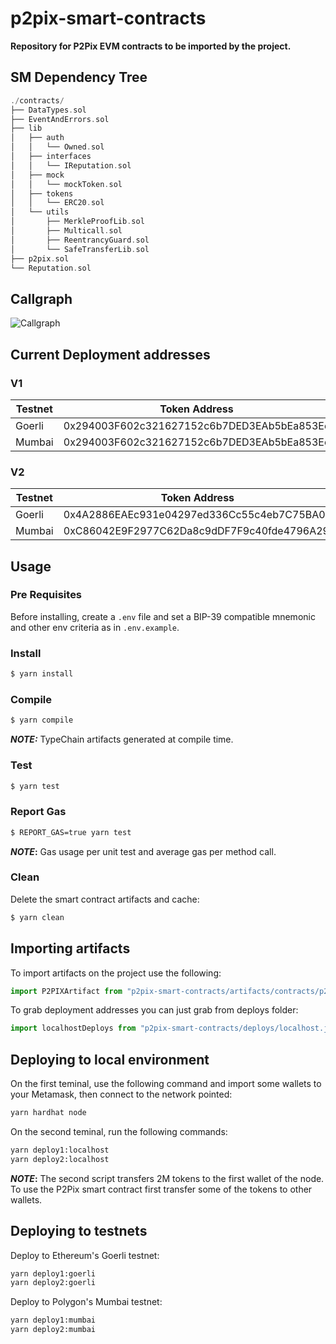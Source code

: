 # p2pix-smart-contracts

**Repository for P2Pix EVM contracts to be imported by the project.**

## SM Dependency Tree

```rs
./contracts/
├── DataTypes.sol
├── EventAndErrors.sol
├── lib
│   ├── auth
│   │   └── Owned.sol
│   ├── interfaces
│   │   └── IReputation.sol
│   ├── mock
│   │   └── mockToken.sol
│   ├── tokens
│   │   └── ERC20.sol
│   └── utils
│       ├── MerkleProofLib.sol
│       ├── Multicall.sol
│       ├── ReentrancyGuard.sol
│       └── SafeTransferLib.sol
├── p2pix.sol
└── Reputation.sol
```

## Callgraph

![Callgraph](docs/callgraph.svg)

## Current Deployment addresses

### V1

| Testnet | Token Address                              | P2pix Address                              |
| ------- | ------------------------------------------ | ------------------------------------------ |
| Goerli  | 0x294003F602c321627152c6b7DED3EAb5bEa853Ee | 0x5f3EFA9A90532914545CEf527C530658af87e196 |
| Mumbai  | 0x294003F602c321627152c6b7DED3EAb5bEa853Ee | 0x5f3EFA9A90532914545CEf527C530658af87e196 |

<!-- All contracts deployed by 0x8dC06F985C131166570825F52447E8c88d64aE20 -->

<!-- https://goerli.etherscan.io/address/0x294003F602c321627152c6b7DED3EAb5bEa853Ee#code -->

<!-- https://goerli.etherscan.io/address/0x5f3EFA9A90532914545CEf527C530658af87e196#code -->

<!-- https://mumbai.polygonscan.com/address/0x294003F602c321627152c6b7DED3EAb5bEa853Ee#code -->

<!-- https://mumbai.polygonscan.com/address/0x5f3EFA9A90532914545CEf527C530658af87e196#code -->

### V2

| Testnet | Token Address                              | P2pix Address                              | Reputation Address                         | Multicall Address                          |
| ------- | ------------------------------------------ | ------------------------------------------ | ------------------------------------------ | ------------------------------------------ |
| Goerli  | 0x4A2886EAEc931e04297ed336Cc55c4eb7C75BA00 | 0x2414817FF64A114d91eCFA16a834d3fCf69103d4 | 0x2CFD9354Ec7614fEf036EFd6A730dA1d5fC2762A | 0x8FE009992d96A86c7f0Bccdaf1eC3471E302a8a6 |
| Mumbai  | 0xC86042E9F2977C62Da8c9dDF7F9c40fde4796A29 | 0x4A2886EAEc931e04297ed336Cc55c4eb7C75BA00 | 0x570445E3eF413bCDb5De79ed27B1c3840683e385 | 0x718B2C4DE4F9654E1349F610ff561249bfe1c418 |

<!-- All contracts deployed by 0x8dC06F985C131166570825F52447E8c88d64aE20 -->
<!-- https://goerli.etherscan.io/address/0x4A2886EAEc931e04297ed336Cc55c4eb7C75BA00#code -->
<!-- https://goerli.etherscan.io/address/0x2414817FF64A114d91eCFA16a834d3fCf69103d4#code -->
<!-- https://goerli.etherscan.io/address/0x2CFD9354Ec7614fEf036EFd6A730dA1d5fC2762A#code -->
<!-- https://goerli.etherscan.io/address/0x8FE009992d96A86c7f0Bccdaf1eC3471E302a8a6#code -->

<!-- https://mumbai.polygonscan.com/address/0xC86042E9F2977C62Da8c9dDF7F9c40fde4796A29#code -->
<!-- https://mumbai.polygonscan.com/address/0x4A2886EAEc931e04297ed336Cc55c4eb7C75BA00#code -->
<!-- https://mumbai.polygonscan.com/address/0x570445e3ef413bcdb5de79ed27b1c3840683e385#code -->
<!-- https://mumbai.polygonscan.com/address/0x718B2C4DE4F9654E1349F610ff561249bfe1c418#code -->

## Usage

### Pre Requisites

Before installing, create a `.env` file and set a BIP-39 compatible mnemonic and other env criteria as in `.env.example`.

### Install

```sh
$ yarn install
```

### Compile

```sh
$ yarn compile
```

**_NOTE:_** TypeChain artifacts generated at compile time.

### Test

```sh
$ yarn test
```

### Report Gas

```sh
$ REPORT_GAS=true yarn test
```

**_NOTE_:** Gas usage per unit test and average gas per method call.

### Clean

Delete the smart contract artifacts and cache:

```sh
$ yarn clean
```

## Importing artifacts

To import artifacts on the project use the following:

```ts
import P2PIXArtifact from "p2pix-smart-contracts/artifacts/contracts/p2pix.sol/P2PIX.json";
```

To grab deployment addresses you can just grab from deploys folder:

```ts
import localhostDeploys from "p2pix-smart-contracts/deploys/localhost.json";
```

## Deploying to local environment

On the first teminal, use the following command and import some wallets to your Metamask, then connect to the network pointed:

```sh
yarn hardhat node
```

On the second teminal, run the following commands:

```sh
yarn deploy1:localhost
yarn deploy2:localhost
```

**_NOTE_:** The second script transfers 2M tokens to the first wallet of the node.
To use the P2Pix smart contract first transfer some of the tokens to other wallets.

## Deploying to testnets

Deploy to Ethereum's Goerli testnet:

```sh
yarn deploy1:goerli
yarn deploy2:goerli
```

Deploy to Polygon's Mumbai testnet:

```sh
yarn deploy1:mumbai
yarn deploy2:mumbai
```

